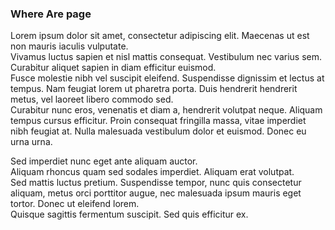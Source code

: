 ### Where Are page

Lorem ipsum dolor sit amet, consectetur adipiscing elit. Maecenas ut est non mauris iaculis vulputate.  
Vivamus luctus sapien et nisl mattis consequat. Vestibulum nec varius sem. Curabitur aliquet sapien in diam efficitur euismod.  
Fusce molestie nibh vel suscipit eleifend. Suspendisse dignissim et lectus at tempus. Nam feugiat lorem ut pharetra porta. Duis hendrerit hendrerit metus, vel laoreet libero commodo sed.  
Curabitur nunc eros, venenatis et diam a, hendrerit volutpat neque. Aliquam tempus cursus efficitur. Proin consequat fringilla massa, vitae imperdiet nibh feugiat at. Nulla malesuada vestibulum dolor et euismod. Donec eu urna urna.  
  
Sed imperdiet nunc eget ante aliquam auctor.  
Aliquam rhoncus quam sed sodales imperdiet. Aliquam erat volutpat.  
Sed mattis luctus pretium. Suspendisse tempor, nunc quis consectetur aliquam, metus orci porttitor augue, nec malesuada ipsum mauris eget tortor. Donec ut eleifend lorem.  
Quisque sagittis fermentum suscipit. Sed quis efficitur ex.  